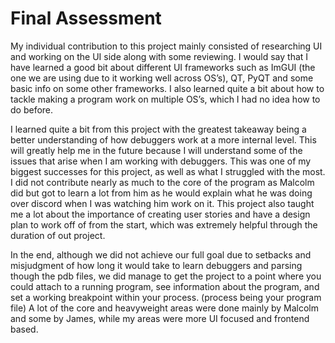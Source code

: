 # Final Assessment
My individual contribution to this project mainly consisted of researching UI and working on the UI side along with some reviewing. I would say that I have learned a good bit about different UI frameworks such as ImGUI (the one we are using due to it working well across OS’s), QT, PyQT and some basic info on some other frameworks. I also learned quite a bit about how to tackle making a program work on multiple OS’s, which I had no idea how to do before.

I learned quite a bit from this project with the greatest takeaway being a better understanding of how debuggers work at a more internal level. This will greatly help me in the future because I will understand some of the issues that arise when I am working with debuggers. This was one of my biggest successes for this project, as well as what I struggled with the most. I did not contribute nearly as much to the core of the program as Malcolm did but got to learn a lot from him as he would explain what he was doing over discord when I was watching him work on it. This project also taught me a lot about the importance of creating user stories and have a design plan to work off of from the start, which was extremely helpful through the duration of out project.

In the end, although we did not achieve our full goal due to setbacks and misjudgment of how long it would take to learn debuggers and parsing though the pdb files, we did manage to get the project to a point where you could attach to a running program, see information about the program, and set a working breakpoint within your process. (process being your program file)  A lot of the core and heavyweight areas were done mainly by Malcolm and some by James, while my areas were more UI focused and frontend based. 
